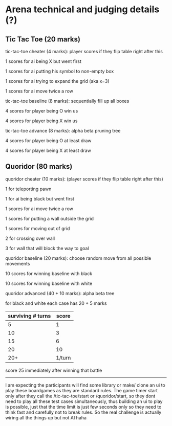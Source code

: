 # Arena technical and judging details (?)

## Tic Tac Toe (20 marks)

tic-tac-toe cheater (4 marks): player scores if they flip table right after this

1 scores for ai being X but went first

1 scores for ai putting his symbol to non-empty box

1 scores for ai trying to expand the grid (aka x=3)

1 scores for ai move twice a row

tic-tac-toe baseline (8 marks): sequentially fill up all boxes

4 scores for player being O win us

4 scores for player being X win us

tic-tac-toe advance (8 marks): alpha beta pruning tree

4 scores for player being O at least draw

4 scores for player being X at least draw

## Quoridor (80 marks)

quoridor cheater (10 marks): (player scores if they flip table right after this)

1 for teleporting pawn

1 for ai being black but went first

1 scores for ai move twice a row

1 scores for putting a wall outside the grid

1 scores for moving out of grid

2 for crossing over wall

3 for wall that will block the way to goal

quoridor baseline (20 marks): choose random move from all possible movements

10 scores for winning baseline with black

10 scores for winning baseline with white

quoridor advanced (40 + 10 marks): alpha beta tree

for black and white each case has 20 + 5 marks

|surviving # turns | score |
|------------------|-------|
|5                 |1      |
|10                |3      |
|15                |6      |
|20                |10     |
|20+               |1/turn |

score 25 immediately after winning that battle

--------------------------------------

I am expecting the participants will find some library or make/ clone an ui to play these boardgames as they are standard rules.
The game timer start only after they call the /tic-tac-toe/start or /quoridor/start,
so they dont need to play all these test cases simultaneously,
thus building an ui to play is possible,
just that the time limit is just few seconds only so they need to think fast and carefully not to break rules.
So the real challenge is actually wiring all the things up but not AI haha
